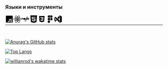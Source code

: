 ### Языки и инструменты

<img align="left" alt="javascript" width="26px" src="./img/icons8-javascript-b.svg">
<img align="left" alt="react" width="26px" src="./img/icons8-react-native-b.svg">
<img align="left" alt="nodejs" width="26px" src="./img/icons8-nodejs-b.svg">
<img align="left" alt="-html" width="26px" src="./img/icons8-html-b.svg">
<img align="left" alt="css" width="26px" src="./img/icons8-css3-b.svg">
<img align="left" alt="figma" width="26px" src="./img/icons8-figma-b.svg">
<img align="left" alt="visualstudio" width="26px" src="./img/icons8-visual-studio-b.svg">

<br>

---

<br>

[![Anurag's GitHub stats](https://github-readme-stats.vercel.app/api?username=AnastasiaSh29&show_icons=true&theme=apprentice)](https://github.com/anuraghazra/github-readme-stats)

[![Top Langs](https://github-readme-stats.vercel.app/api/top-langs/?username=AnastasiaSh29&layout=compact&theme=apprentice)](https://github.com/anuraghazra/github-readme-stats)

[![willianrod's wakatime stats](https://github-readme-stats.vercel.app/api/wakatime?username=AnastasiaSh29&theme=apprentice)](https://github.com/anuraghazra/github-readme-stats)
